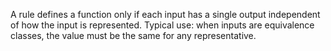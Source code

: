 
A rule defines a function only if each input has a single output independent of how the input is represented. Typical use: when inputs are equivalence classes, the value must be the same for any representative.

